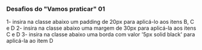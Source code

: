 ### Desafios do "Vamos praticar" 01
1- insira na classe abaixo um padding de 20px para aplicá-lo aos itens B, C e D
2- insira na classe abaixo uma margem de 30px para aplicá-la aos itens C e D
3- insira na classe abaixo uma borda com valor '5px solid black' para aplicá-la ao item D